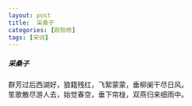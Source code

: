 ```yaml
---
layout: post
title:  采桑子
categories: [欧阳修]
tags: [宋词]
---
```


##### 采桑子


群芳过后西湖好，狼籍残红，飞絮蒙蒙，垂柳阑干尽日风。
　 
<br>笙歌散尽游人去，始觉春空，垂下帘栊，双燕归来细雨中。 
　　　　 




　　　　　　　　　　　　　　　　　　　　　　　　 
　　　　　　　　　　　　　　　　　　 
　　　　　　　　　 
　　　　　　　　　　　　　　　　　　　　　　 
　　　　　　　　　　　　　　　　　 
　　　　　　　　　　　　　　　　　　　　　　　　　　　 
 
　　　　　　　 































